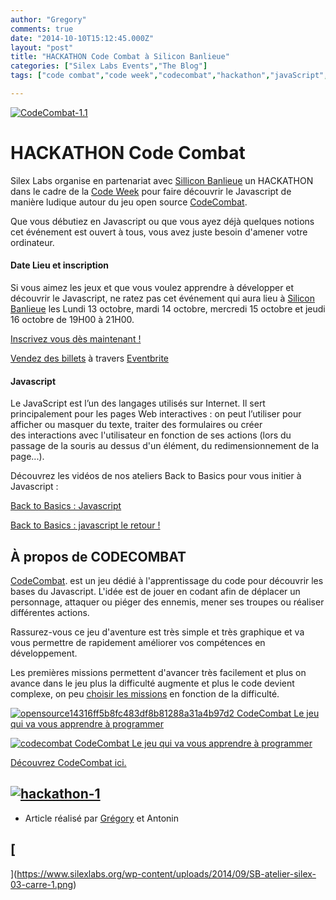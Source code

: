 ```yaml
---
author: "Gregory"
comments: true
date: "2014-10-10T15:12:45.000Z"
layout: "post"
title: "HACKATHON Code Combat à Silicon Banlieue"
categories: ["Silex Labs Events","The Blog"]
tags: ["code combat","code week","codecombat","hackathon","javaScript","silicon banlieue"]

---
```

[![CodeCombat-1.1](https://www.silexlabs.org/wp-content/uploads/2014/09/CodeCombat-1.1.png)](https://www.silexlabs.org/wp-content/uploads/2014/09/CodeCombat-1.1.png)


# HACKATHON Code Combat


Silex Labs organise en partenariat avec [Sillicon Banlieue](http://www.siliconbanlieue.fr/) un HACKATHON dans le cadre de la [Code Week](http://codeweek.eu/) pour faire découvrir le Javascript de manière ludique autour du jeu open source [CodeCombat](http://codecombat.com/#).

Que vous débutiez en Javascript ou que vous ayez déjà quelques notions cet événement est ouvert à tous, vous avez juste besoin d'amener votre ordinateur.


#### Date Lieu et inscription


Si vous aimez les jeux et que vous voulez apprendre à développer et découvrir le Javascript, ne ratez pas cet événement qui aura lieu à [Silicon Banlieue](http://www.siliconbanlieue.fr/contact/) les Lundi 13 octobre, mardi 14 octobre, mercredi 15 octobre et jeudi 16 octobre de 19H00 à 21H00.

[Inscrivez vous dès maintenant !](https://www.eventbrite.fr/e/billets-hackaton-a-la-decouverte-du-code-13288344797%20)





[Vendez des billets](http://www.eventbrite.fr/r/etckt) à travers [Eventbrite](http://www.eventbrite.fr?ref=etckt)







#### Javascript


Le JavaScript est l’un des langages utilisés sur Internet. Il sert principalement pour les pages Web interactives : on peut l’utiliser pour afficher ou masquer du texte, traiter des formulaires ou créer des interactions avec l'utilisateur en fonction de ses actions (lors du passage de la souris au dessus d'un élément, du redimensionnement de la page...).

Découvrez les vidéos de nos ateliers Back to Basics pour vous initier à Javascript :

[Back to Basics : Javascript](https://www.silexlabs.org/back-to-basics-javascript-yannick-dominguez/)

[Back to Basics : javascript le retour !](https://www.silexlabs.org/back-to-basics-javascript-le-retour-yannick-dominguez/)




## À propos de CODECOMBAT


[CodeCombat](http://codecombat.com/#). est un jeu dédié à l'apprentissage du code pour découvrir les bases du Javascript. L'idée est de jouer en codant afin de déplacer un personnage, attaquer ou piéger des ennemis, mener ses troupes ou réaliser différentes actions.

Rassurez-vous ce jeu d'aventure est très simple et très graphique et va vous permettre de rapidement améliorer vos compétences en développement.

Les premières missions permettent d'avancer très facilement et plus on avance dans le jeu plus la difficulté augmente et plus le code devient complexe, on peu [choisir les missions](http://codecombat.com/play) en fonction de la difficulté.

[![opensource14316ff5b8fc483df8b81288a31a4b97d2 CodeCombat   Le jeu qui va vous apprendre à programmer](http://korben.info/wp-content/uploads/2014/01/opensource14316ff5b8fc483df8b81288a31a4b97d2.jpg)](http://korben.info/wp-content/uploads/2014/01/opensource14316ff5b8fc483df8b81288a31a4b97d2.jpg)



[![codecombat CodeCombat   Le jeu qui va vous apprendre à programmer](http://korben.info/wp-content/uploads/2014/01/codecombat.png)](http://korben.info/wp-content/uploads/2014/01/codecombat.png)



[Découvrez CodeCombat ici.](http://codecombat.com/#)






## [![hackathon-1](https://www.silexlabs.org/wp-content/uploads/2014/09/hackathon-1.png)](https://www.silexlabs.org/wp-content/uploads/2014/09/hackathon-1.png)






  * Article réalisé par [Grégory](http://www.gregoryparodi.fr/) et Antonin




## [
](https://www.silexlabs.org/wp-content/uploads/2014/09/SB-atelier-silex-03-carre-1.png)[
](https://www.silexlabs.org/wp-content/uploads/2014/09/SB-atelier-silex-03-carre.png)[
](https://www.silexlabs.org/wp-content/uploads/2014/09/SB-atelier-silex-03-carre.png)[
](https://www.silexlabs.org/wp-content/uploads/2014/07/b-to-b-06-node2-carre1.png)[
](https://www.silexlabs.org/wp-content/uploads/2014/07/b-to-b-01-node-carre-as.png)








